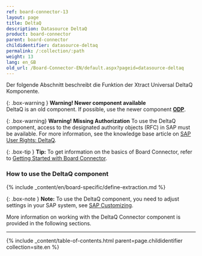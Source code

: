 ```yaml
---
ref: board-connector-13
layout: page
title: DeltaQ
description: Datasource DeltaQ
product: board-connector
parent: board-connector
childidentifier: datasource-deltaq
permalink: /:collection/:path
weight: 13
lang: en_GB
old_url: /Board-Connector-EN/default.aspx?pageid=datasource-deltaq
---
```

Der folgende Abschnitt beschreibt die Funktion der Xtract Universal DeltaQ Komponente.

{: .box-warning } 
**Warning! Newer component available**<br>
DeltaQ is an old component. If possible, use the newer component **[ODP](./odp)**.

{: .box-warning}
**Warning!** **Missing Authorization**
To use the DeltaQ component, access to the designated authority objects (RFC) in SAP must be available.
For more information, see the knowledge base article on [SAP User Rights: DeltaQ](https://kb.theobald-software.com/sap/authority-objects-sap-user-rights#deltaq).

{: .box-tip }
**Tip:** To get information on the basics of Board Connector, refer to [Getting Started with Board Connector](./getting-started).

### How to use the DeltaQ component
{% include _content/en/board-specific/define-extraction.md %}

{: .box-note }
**Note:** To use the DeltaQ component, you need to adjust settings in your SAP system, see [SAP Customizing](./sap-customizing/customizing-for-deltaq).


More information on working with the DeltaQ Connector component is provided in the following sections.

---


{% include _content/table-of-contents.html parent=page.childidentifier collection=site.en %}
